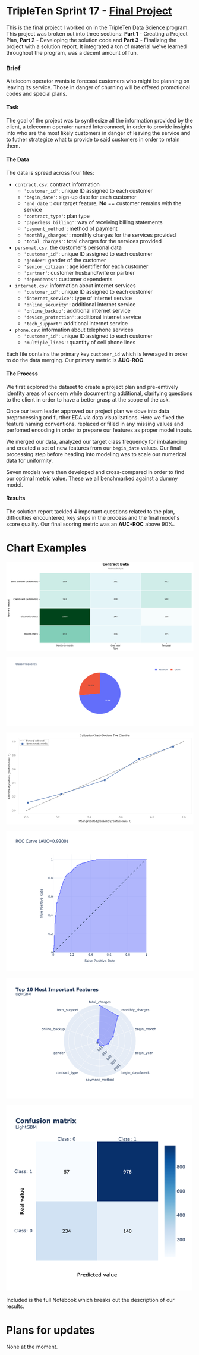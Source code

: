 # TripleTen Sprint 17 - [Final Project](<TripleTen Projects/Sprint 17 - Final Project/final-project.ipynb>)

This is the final project I worked on in the TripleTen Data Science program. This project was broken out into three sections: **Part 1** - Creating a Project Plan, **Part 2** - Developing the solution code and **Part 3** - Finalizing the project with a solution report. It integrated a ton of material we've learned throughout the program, was a decent amount of fun.

### Brief

A telecom operator wants to forecast customers who might be planning on leaving its service. Those in danger of churning will be offered promotional codes and special plans.

#### Task

The goal of the project was to synthesize all the information provided by the client, a telecomm operater named Interconnect, in order to provide insights into who are the most likely customers in danger of leaving the service and to futher strategize what to provide to said customers in order to retain them.

#### The Data

The data is spread across four files:

- `contract.csv`: contract information
    - `'customer_id'`: unique ID assigned to each customer
    - `'begin_date'`: sign-up date for each customer
    - `'end_date'`: our target feature, **No** == customer remains with the service
    - `'contract_type'`: plan type
    - `'paperless_billing'`: way of receiving billing statements
    - `'payment_method'`: method of payment
    - `'monthly_charges'`: monthly charges for the services provided
    - `'total_charges'`: total charges for the services provided
- `personal.csv`: the customer's personal data
    - `'customer_id'`: unique ID assigned to each customer
    - `'gender'`: gender of the customer
    - `'senior_citizen'`: age identifier for each customer
    - `'partner'`: customer husband/wife or partner
    - `'dependents'`: customer dependents
- `internet.csv`: information about internet services
    - `'customer_id'`: unique ID assigned to each customer
    - `'internet_service'`: type of internet service
    - `'online_security'`: additional internet service
    - `'online_backup'`: additional internet service
    - `'device_protection'`: additional internet service
    - `'tech_support'`: additional internet service
- `phone.csv`: information about telephone services
    - `'customer_id'`: unique ID assigned to each customer
    - `'multiple_lines'`: quantity of cell phone lines

Each file contains the primary key `customer_id` which is leveraged in order to do the data merging. Our primary metric is **AUC-ROC**.

#### The Process

We first explored the dataset to create a project plan and pre-emtively idenfity areas of concern while documenting additional, clarifying questions to the client in order to have a better grasp at the scope of the ask. 

Once our team leader approved our project plan we dove into data preprocessing and further EDA via data visualizations. Here we fixed the feature naming conventions, replaced or filled in any missing values and perfomed encoding in order to prepare our features as proper model inputs. 

We merged our data, analyzed our target class frequency for imbalancing and created a set of new features from our `begin_date` values. Our final processing step before heading into modeling was to scale our numerical data for uniformity.  

Seven models were then developed and cross-compared in order to find our optimal metric value. These we all benchmarked against a dummy model. 

#### Results

The solution report tackled 4 important questions related to the plan, difficulties encountered, key steps in the process and the final model's score quality. Our final scoring metric was an **AUC-ROC** above 90%.

# Chart Examples

![Alt text](images/output.png)

![Alt text](images/newplot3.png)

![Alt text](images/output1.png)

![Alt text](images/newplot4.png)

![Alt text](images/newplot5.png)

![Alt text](images/newplot6.png)

Included is the full Notebook which breaks out the description of our results.

# Plans for updates

None at the moment.
